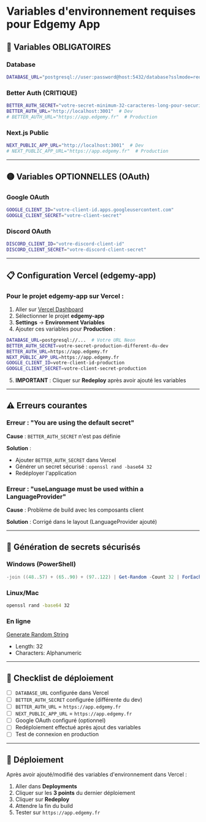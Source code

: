 # Variables d'environnement requises pour Edgemy App

## 🔴 Variables OBLIGATOIRES

### Database
```bash
DATABASE_URL="postgresql://user:password@host:5432/database?sslmode=require"
```

### Better Auth (CRITIQUE)
```bash
BETTER_AUTH_SECRET="votre-secret-minimum-32-caracteres-long-pour-securite"
BETTER_AUTH_URL="http://localhost:3001"  # Dev
# BETTER_AUTH_URL="https://app.edgemy.fr"  # Production
```

### Next.js Public
```bash
NEXT_PUBLIC_APP_URL="http://localhost:3001"  # Dev
# NEXT_PUBLIC_APP_URL="https://app.edgemy.fr"  # Production
```

---

## 🟡 Variables OPTIONNELLES (OAuth)

### Google OAuth
```bash
GOOGLE_CLIENT_ID="votre-client-id.apps.googleusercontent.com"
GOOGLE_CLIENT_SECRET="votre-client-secret"
```

### Discord OAuth
```bash
DISCORD_CLIENT_ID="votre-discord-client-id"
DISCORD_CLIENT_SECRET="votre-discord-client-secret"
```

---

## 📋 Configuration Vercel (edgemy-app)

### Pour le projet **edgemy-app** sur Vercel :

1. Aller sur [Vercel Dashboard](https://vercel.com/dashboard)
2. Sélectionner le projet **edgemy-app**
3. **Settings** → **Environment Variables**
4. Ajouter ces variables pour **Production** :

```bash
DATABASE_URL=postgresql://...  # Votre URL Neon
BETTER_AUTH_SECRET=votre-secret-production-different-du-dev
BETTER_AUTH_URL=https://app.edgemy.fr
NEXT_PUBLIC_APP_URL=https://app.edgemy.fr
GOOGLE_CLIENT_ID=votre-client-id-production
GOOGLE_CLIENT_SECRET=votre-client-secret-production
```

5. **IMPORTANT** : Cliquer sur **Redeploy** après avoir ajouté les variables

---

## ⚠️ Erreurs courantes

### Erreur : "You are using the default secret"
**Cause** : `BETTER_AUTH_SECRET` n'est pas définie

**Solution** :
- Ajouter `BETTER_AUTH_SECRET` dans Vercel
- Générer un secret sécurisé : `openssl rand -base64 32`
- Redéployer l'application

### Erreur : "useLanguage must be used within a LanguageProvider"
**Cause** : Problème de build avec les composants client

**Solution** : Corrigé dans le layout (LanguageProvider ajouté)

---

## 🔐 Génération de secrets sécurisés

### Windows (PowerShell)
```powershell
-join ((48..57) + (65..90) + (97..122) | Get-Random -Count 32 | ForEach-Object {[char]$_})
```

### Linux/Mac
```bash
openssl rand -base64 32
```

### En ligne
[Generate Random String](https://www.random.org/strings/)
- Length: 32
- Characters: Alphanumeric

---

## 📝 Checklist de déploiement

- [ ] `DATABASE_URL` configurée dans Vercel
- [ ] `BETTER_AUTH_SECRET` configurée (différente du dev)
- [ ] `BETTER_AUTH_URL` = `https://app.edgemy.fr`
- [ ] `NEXT_PUBLIC_APP_URL` = `https://app.edgemy.fr`
- [ ] Google OAuth configuré (optionnel)
- [ ] Redéploiement effectué après ajout des variables
- [ ] Test de connexion en production

---

## 🚀 Déploiement

Après avoir ajouté/modifié des variables d'environnement dans Vercel :

1. Aller dans **Deployments**
2. Cliquer sur les **3 points** du dernier déploiement
3. Cliquer sur **Redeploy**
4. Attendre la fin du build
5. Tester sur `https://app.edgemy.fr`

